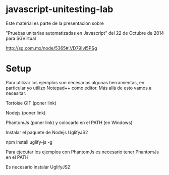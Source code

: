 javascript-unitesting-lab
=========================

Este material es parte de la presentación sobre 

"Pruebas unitarias automatizadas en Javascript" del 22 de Octubre de 2014 para SGVirtual

http://sg.com.mx/node/5365#.VD79Ivl5PSg

Setup
==========================
Para utilizar los ejemplos son necesarias algunas herramientas, en particular yo utilizo Notepad++ como editor. Más allá de esto vamos a necesitar:

Tortoise GIT (poner link)

Nodejs (poner link)

PhantomJs (poner link) y colocarlo en el PATH (en Windows)

Instalar el paquete de Nodejs UglifyJS2

npm install uglify-js -g

Para ejecutar los ejemplos con PhantomJs es necesario tener PhantomJs en el PATH

Es necesario instalar UglifyJS2



